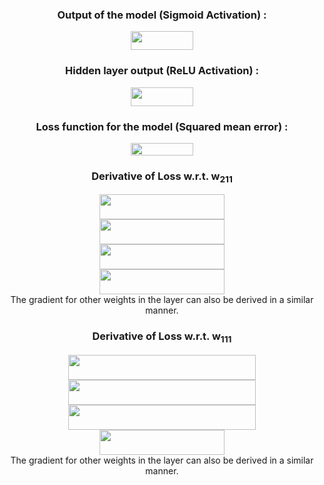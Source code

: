 <div align = "center">

### Output of the model (Sigmoid Activation) : 

<img src="https://render.githubusercontent.com/render/math?math=y = \frac{1}{1%2Be^{-y_{in}}}" width=100px height=30px>
</div>

<div align = "center">

### Hidden layer output (ReLU Activation) : 
<img src="https://render.githubusercontent.com/render/math?math=h = \max(a_{in},0)" width=100px height=30px>

</div>

<div align = "center">

### Loss function for the model (Squared mean error) :
<img src="https://render.githubusercontent.com/render/math?math=Loss = (y-t)^2" width=100px height=20px>
</div>

<div align = "center">

### Derivative of Loss w.r.t. w<sub>211</sub>
<img src="https://render.githubusercontent.com/render/math?math=\frac{\partial L}{\partial w_{211}} = \frac{\partial L}{\partial y} \ast \frac{\partial y}{\partial y_{in}} \ast \frac{\partial y_{in}}{\partial w_{211}}" width=200px height=40px>
</div>

<div align = "center">
<img src="https://render.githubusercontent.com/render/math?math=\frac{\partial L}{\partial w_{211}} = \frac{2(y-t)}{1%2Be^{-y_{in}}} \ast {e^{-y_{in}}} \ast h_1" width=200px height=40px>
</div>
<div align = "center">
<img src="https://render.githubusercontent.com/render/math?math=\frac{\partial L}{\partial w_{211}} = \frac{2(0.9975)}{1%2Be^{-6}} \ast {e^{-6}} \ast 2" width=200px height=40px>
</div>
<div align = "center">
<img src="https://render.githubusercontent.com/render/math?math=\frac{\partial L}{\partial w_{211}} = 9.8657 * 10^{{-3}}" width=200px height=40px>
</div>
<div align = "center">
The gradient for other weights in the layer can also be derived in a similar manner.
</div>

<div align = "center">

### Derivative of Loss w.r.t. w<sub>111</sub>
<img src="https://render.githubusercontent.com/render/math?math=\frac{\partial L}{\partial w_{111}} = \frac{\partial L}{\partial y} \ast \frac{\partial y}{\partial y_{in}} \ast \frac{\partial y_{in}}{\partial h_1} \ast \frac{\partial h_1}{\partial a_1} \ast \frac{\partial a_1}{\partial w_{111}}" width=300px height=40px>
</div>

<div align = "center">
<img src="https://render.githubusercontent.com/render/math?math=\frac{\partial L}{\partial w_{111}} = \frac{2(y-t)}{1%2Be^{-y_{in}}} \ast {e^{-y_{in}}} \ast w_{211} \ast 1 \ast x_1" width=300px height=40px>
</div>
<div align = "center">
<img src="https://render.githubusercontent.com/render/math?math=\frac{\partial L}{\partial w_{111}} = \frac{2(0.9975)}{1%2Be^{-6}} \ast {e^{-6}} \ast 1 \ast 1 \ast -1" width=300px height=40px>
</div>
<div align = "center">
<img src="https://render.githubusercontent.com/render/math?math=\frac{\partial L}{\partial w_{111}} = -4.9328 * 10^{{-3}}" width=200px height=40px>
</div>
<div align = "center">
The gradient for other weights in the layer can also be derived in a similar manner.
</div>
